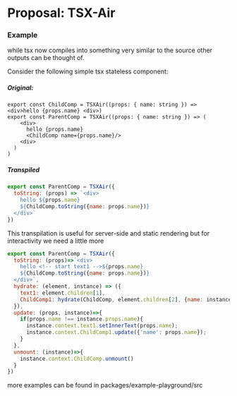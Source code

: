 # Proposal: TSX-Air

### Example
while tsx now compiles into something very similar to the source other outputs can be thought of.

Consider the following simple tsx stateless component:
##### Original:
```tsx
export const ChildComp = TSXAir((props: { name: string }) => <div>hello {props.name} <div>)
export const ParentComp = TSXAir((props: { name: string }) => (
    <div>
      hello {props.name}
      <ChildComp name={props.name}/>
    <div>
  )
)
```
##### Transpiled
```js
export const ParentComp = TSXAir({
  toString: (props) => `<div>
    hello ${props.name}
    ${ChildComp.toString({name: props.name})}
  </div>`
})
```
This transpilation is useful for server-side and static rendering but for interactivity we need a little more

```js
export const ParentComp = TSXAir({
  toString: (props)=>`<div>
    hello <!-- start text1 -->${props.name}
    ${ChildComp.toString({name: props.name})}
  </div>`,
  hydrate: (element, instance) => ({
    text1: element.children[1],
    ChildComp1: hydrate(ChildComp, element.children[2], {name: instance.props.name})
  }),
  update: (props, instance)=>{
    if(props.name !== instance.props.name){
      instance.context.text1.setInnerText(props.name);
      instance.context.ChildComp1.update({'name': props.name});
    }
  },
  unmount: (instance)=>{
    instance.context.ChildComp.unmount()
  }
})

```

more examples can be found in packages/example-playground/src